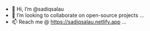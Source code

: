 - 👋 Hi, I’m @sadiqsalau
- 💞️ I’m looking to collaborate on open-source projects ...
- 📫 Reach me @ https://sadiqsalau.netlify.app ...

<!---
sadiqsalau/sadiqsalau is a ✨ special ✨ repository because its `README.md` (this file) appears on your GitHub profile.
You can click the Preview link to take a look at your changes.
--->
